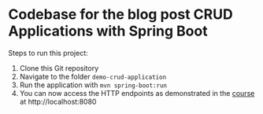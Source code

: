 # Codebase for the blog post CRUD Applications with Spring Boot

Steps to run this project:

1. Clone this Git repository
2. Navigate to the folder `demo-crud-application`
3. Run the application with `mvn spring-boot:run`
4. You can now access the HTTP endpoints as demonstrated in the [course](https://rieckpil.de/courses/tdd-spring-boot-crud-application/) at http://localhost:8080
